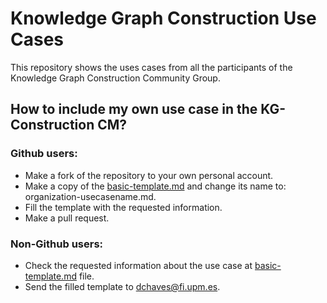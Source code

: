 # Knowledge Graph Construction Use Cases
This repository shows the uses cases from all the participants of the Knowledge Graph Construction Community Group.

## How to include my own use case in the KG-Construction CM?

### Github users:
- Make a fork of the repository to your own personal account.
- Make a copy of the [basic-template.md](https://github.com/kg-construct/use-cases/blob/master/basic-template.md) and change its name to: organization-usecasename.md.
- Fill the template with the requested information.
- Make a pull request.

### Non-Github users:
- Check the requested information about the use case at [basic-template.md](https://github.com/kg-construct/use-cases/blob/master/basic-template.md) file.
- Send the filled template to dchaves@fi.upm.es.

